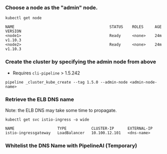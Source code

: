 ### Choose a node as the "admin" node.
```
kubectl get node

NAME                                          STATUS    ROLES     AGE       VERSION
<node1>                                       Ready     <none>    24m       v1.10.3
<node2>                                       Ready     <none>    24m       v1.10.3
```

### Create the cluster by specifying the admin node from above
* Requires `cli-pipeline` > 1.5.242
```
pipeline _cluster_kube_create --tag 1.5.0 --admin-node <admin-node-name>
```

### Retrieve the ELB DNS name
Note: the ELB DNS may take some time to propagate.
```
kubectl get svc istio-ingress -o wide

NAME                   TYPE           CLUSTER-IP      EXTERNAL-IP  
istio-ingressgateway   LoadBalancer   10.100.12.101   <dns-name>  
```

### Whitelist the DNS Name with PipelineAI (Temporary)
